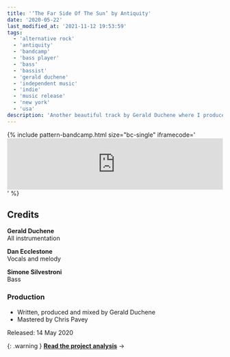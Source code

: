 ```yaml
---
title: '‘The Far Side Of The Sun’ by Antiquity'
date: '2020-05-22'
last_modified_at: '2021-11-12 19:53:59'
tags:
  - 'alternative rock'
  - 'antiquity'
  - 'bandcamp'
  - 'bass player'
  - 'bass'
  - 'bassist'
  - 'gerald duchene'
  - 'independent music'
  - 'indie'
  - 'music release'
  - 'new york'
  - 'usa'
description: 'Another beautiful track by Gerald Duchene where I produced one of my most sumptuous fretless bass ever.'
---
```

{% include pattern-bandcamp.html size="bc-single" iframecode='<iframe style="border: 0; width: 100%; height: 120px;" src="https://bandcamp.com/EmbeddedPlayer/track=2478609134/size=large/bgcol=ffffff/linkcol=333333/tracklist=false/artwork=small/transparent=true/"><a href="https://sessions.antiquity-music.com/track/the-far-side-of-the-sun">The Far Side Of The Sun by Antiquity</a></iframe>' %}

## Credits

**Gerald Duchene**<br>
All instrumentation

**Dan Ecclestone**<br>
Vocals and melody

**Simone Silvestroni**<br>
Bass

### Production

- Written, produced and mixed by Gerald Duchene
- Mastered by Chris Pavey

Released: 14 May 2020

{: .warning }
[**Read the project analysis**](/work/music-production/producing-bass-remotely/)&nbsp;→
